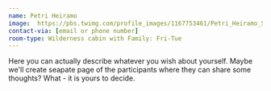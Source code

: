 ```yaml
---
name: Petri Heiramo
image:  https://pbs.twimg.com/profile_images/1167753461/Petri_Heiramo_Square.jpg
contact-via: [email or phone number]
room-type: Wilderness cabin with Family: Fri-Tue
---
```


Here you can actually describe whatever you wish about yourself. Maybe we'll create seapate page of the participants where they can share some thoughts? What - it is yours to decide.
